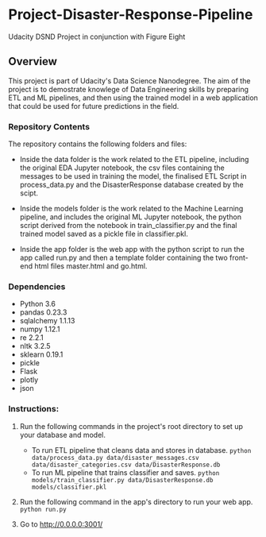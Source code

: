 # Project-Disaster-Response-Pipeline
Udacity DSND Project in conjunction with Figure Eight

## Overview
This project is part of Udacity's Data Science Nanodegree. The aim of the project is to demostrate knowlege of Data Engineering skills by preparing ETL and ML pipelines, and then using the trained model in a web application that could be used for future predictions in the field.

### Repository Contents
The repository contains the following folders and files:

   - Inside the data folder is the work related to the ETL pipeline, including the original EDA Jupyter notebook, the csv
    files containing the messages to be used in training the model, the finalised ETL Script in process_data.py and the
    DisasterResponse database created by the scipt.
   
   - Inside the models folder is the work related to the Machine Learning pipeline, and includes the original ML Jupyter
    notebook, the python script derived from the notebook in train_classifier.py and the final trained model saved as a
    pickle file in classifier.pkl.
    
   - Inside the app folder is the web app with the python script to run the app called run.py and then a template folder
   containing the two front-end html files master.html and go.html.
   
### Dependencies

   - Python 3.6
   - pandas 0.23.3
   - sqlalchemy 1.1.13
   - numpy 1.12.1
   - re 2.2.1
   - nltk 3.2.5
   - sklearn 0.19.1
   - pickle
   - Flask
   - plotly
   - json

### Instructions:
1. Run the following commands in the project's root directory to set up your database and model.

    - To run ETL pipeline that cleans data and stores in database. 
        `python data/process_data.py data/disaster_messages.csv data/disaster_categories.csv data/DisasterResponse.db`
    - To run ML pipeline that trains classifier and saves. 
        `python models/train_classifier.py data/DisasterResponse.db models/classifier.pkl`

2. Run the following command in the app's directory to run your web app.
    `python run.py`

3. Go to http://0.0.0.0:3001/
